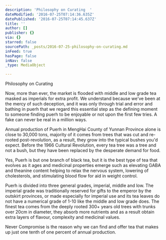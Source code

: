 ```yaml
---
description: 'Philosophy on Curating  '
dateModified: '2016-07-25T07:14:36.635Z'
datePublished: '2016-07-25T07:14:45.637Z'
title: ''
author: []
publisher: {}
via: {}
starred: false
sourcePath: _posts/2016-07-25-philosophy-on-curating.md
inFeed: true
hasPage: false
inNav: false
_type: MediaObject

---
```

Philosophy on Curating 

Now, more than ever, the market is flooded with middle and low grade tea masked as imperials for extra profit. We understand because we've been at the mercy of such deception, and it was only through trial and error and bathing in puerh that we regard this essential step as the defining moment to someone finding puerh to be enjoyable or not upon the first few tries. A fake can never be real in a million ways. 

Annual production of Puerh in MengHai County of Yunnan Province alone is close to 30,000 tons, majority of it comes from trees that was cut and re-rooted post-revolution, as a result, they grow into the typical bushes you'd expect. Before the 1966 Cultural Revolution, every tea tree was a tree and not a bush, but they have been replaced by the desperate demand for food. 

Yes, Puerh is but one branch of black tea, but it is the best type of tea that evolves as it ages and medicinal properties emerge such as elevating GABA and theanine content helping to relax the nervous system, lowering of cholesterols, and stimulating blood flow for aid in weight control. 

Puerh is divided into three general grades, imperial, middle and low. The imperial grade was traditionally reserved for gifts to the emperor by the outskirt provinces, or made especially for imperial use and its tea leaves do not have a numerical grade of 1-10 like the middle and low grade does. The finest tea comes from the deeply rooted 300+ years old trees with trunks over 20cm in diameter, they absorb more nutrients and as a result obtain extra layers of flavour, complexity and medicinal values. 

Never Compromise is the reason why we can find and offer tea that makes up just one tenth of one percent of annual production.